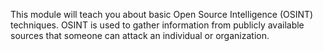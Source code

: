 This module will teach you about basic Open Source Intelligence (OSINT) techniques. OSINT is used to gather information from publicly available sources that someone can attack an individual or organization. 
